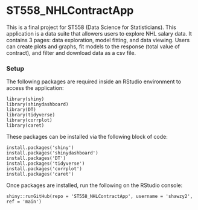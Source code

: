# ST558_NHLContractApp

This is a final project for ST558 (Data Science for Statisticians). This application is a data suite that allowers users to explore NHL salary data. It contains 3 pages: data exploration, model fitting, and data viewing. Users can create plots and graphs, fit models to the response (total value of contract), and filter and download data as a csv file. 

### Setup

The following packages are required inside an RStudio environment to access the application:
```
library(shiny)
library(shinydashboard)
library(DT)
library(tidyverse)
library(corrplot)
library(caret)
```

These packages can be installed via the following block of code:
```
install.packages('shiny')
install.packages('shinydashboard')
install.packages('DT')
install.packages('tidyverse')
install.packages('corrplot')
install.packages('caret')
```

Once packages are installed, run the following on the RStudio console:

```
shiny::runGitHub(repo = 'ST558_NHLContractApp', username = 'shawzy2', ref = 'main')
```
